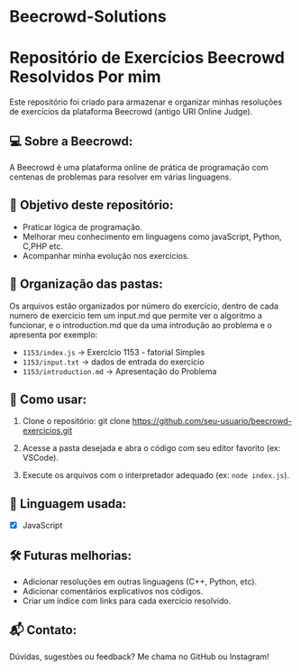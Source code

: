 # Beecrowd-Solutions
Repositório de Exercícios Beecrowd Resolvidos Por mim
==================================

Este repositório foi criado para armazenar e organizar minhas resoluções de exercícios da plataforma Beecrowd (antigo URI Online Judge).

💻 Sobre a Beecrowd:
--------------------
A Beecrowd é uma plataforma online de prática de programação com centenas de problemas para resolver em várias linguagens.

🌟 Objetivo deste repositório:
------------------------------
- Praticar lógica de programação.
- Melhorar meu conhecimento em linguagens como javaScript, Python, C,PHP etc.
- Acompanhar minha evolução nos exercícios.

📁 Organização das pastas:
--------------------------
Os arquivos estão organizados por número do exercício, dentro de cada numero de exercicio tem um input.md que permite ver o algoritmo a funcionar, e o introduction.md que da uma introdução ao problema e o apresenta por exemplo:
- `1153/index.js`  → Exercício 1153 - fatorial Simples
- `1153/input.txt`  → dados de entrada do exercicio
- `1153/introduction.md` → Apresentação do Problema 


📌 Como usar:
-------------
1. Clone o repositório:
   git clone https://github.com/seu-usuario/beecrowd-exercicios.git

2. Acesse a pasta desejada e abra o código com seu editor favorito (ex: VSCode).

3. Execute os arquivos com o interpretador adequado (ex: `node index.js`).

🚀 Linguagem usada:
-------------------
- [X] JavaScript

🛠️ Futuras melhorias:
---------------------
- Adicionar resoluções em outras linguagens (C++, Python, etc).
- Adicionar comentários explicativos nos códigos.
- Criar um índice com links para cada exercício resolvido.

📬 Contato:
-----------
Dúvidas, sugestões ou feedback? Me chama no GitHub ou Instagram!
